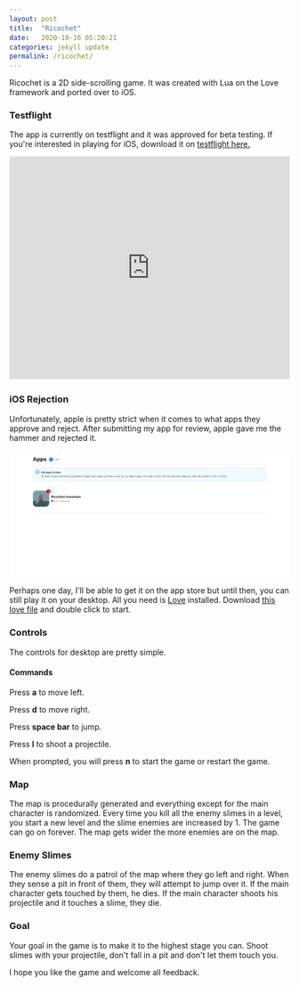 ```yaml
---
layout: post
title:  "Ricochet"
date:   2020-10-16 05:20:21
categories: jekyll update
permalink: /ricochet/
---
```


<div>
  <p>Ricochet is a 2D side-scrolling game. It was created with Lua on the Love framework and ported over to iOS.</p>
  <h3>Testflight</h3>
  <p>
    The app is currently on testflight and it was approved for beta testing. If you're interested in playing for iOS, download it on <a href="https://testflight.apple.com/join/CDjnaC3a">testflight here.</a>
  </p>
  <iframe
    width="100%"
    height="400"
    src="https://www.youtube.com/embed/uVTDhzb1f2A"
    frameborder="0"
    allow="accelerometer; autoplay; clipboard-write; encrypted-media; gyroscope; picture-in-picture"
    allowfullscreen
  >
  </iframe>

  <h3>iOS Rejection</h3>
  <p>Unfortunately, apple is pretty strict when it comes to what apps they approve and reject. After submitting my app for review, apple gave me the hammer and rejected it.</p>
  <img src="/css/assets/images/ricochet/apple-rejection.png"/>
  <p>Perhaps one day, I'll be able to get it on the app store but until then, you can still play it on your desktop. All you need is <a href="https://love2d.org/">Love</a> installed. Download <a href="https://github.com/anthonyk1225/ricochet/blob/master/ricochet.love">this love file</a> and double click to start.</p>

  <h3>Controls</h3>
  <p>The controls for desktop are pretty simple.</p>
  <h4>Commands</h4>
  <p>Press <strong>a</strong> to move left.</p>
  <p>Press <strong>d</strong> to move right.</p>
  <p>Press <strong>space bar</strong> to jump.</p>
  <p>Press <strong>l</strong> to shoot a projectile.</p>
  <p>When prompted, you will press <strong>n</strong> to start the game or restart the game.</p>

  <h3>Map</h3>
  <p>
    The map is procedurally generated and everything except for the main character is randomized. Every time you kill all the enemy slimes in a level, you start a new level and the slime enemies are increased by 1. The game can go on forever. The map gets wider the more enemies are on the map.
  </p>

  <h3>Enemy Slimes</h3>
  <p>
    The enemy slimes do a patrol of the map where they go left and right. When they sense a pit in front of them, they will attempt to jump over it. If the main character gets touched by them, he dies. If the main character shoots his projectile and it touches a slime, they die.
  </p>

  <h3>Goal</h3>
  <p>Your goal in the game is to make it to the highest stage you can. Shoot slimes with your projectile, don't fall in a pit and don't let them touch you.</p>

  <p>I hope you like the game and welcome all feedback.</p>
</div>
